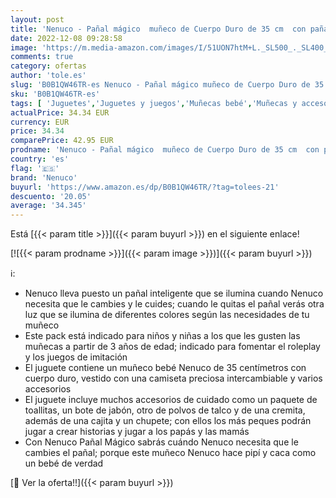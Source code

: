 ```yaml
---
layout: post
title: 'Nenuco - Pañal mágico  muñeco de Cuerpo Duro de 35 cm  con pañal Interactivo Que se Ilumina para los cuidados del bebé  con Accesorios como toallitas y Chupete  Juguete +2 años  Famosa  700017205 '
date: 2022-12-08 09:28:58
image: 'https://m.media-amazon.com/images/I/51UON7htM+L._SL500_._SL400_.jpg'
comments: true
category: ofertas
author: 'tole.es'
slug: 'B0B1QW46TR-es Nenuco - Pañal mágico muñeco de Cuerpo Duro de 35 cm con...'
sku: 'B0B1QW46TR-es'
tags: [ 'Juguetes','Juguetes y juegos','Muñecas bebé','Muñecas y accesorios','bebé','chupete','nenuco','pañal','🇪🇸', ]
actualPrice: 34.34 EUR
currency: EUR
price: 34.34
comparePrice: 42.95 EUR
prodname: 'Nenuco - Pañal mágico  muñeco de Cuerpo Duro de 35 cm  con pañal Interactivo Que se Ilumina para los cuidados del bebé  con Accesorios como toallitas y Chupete  Juguete +2 años  Famosa  700017205 '
country: 'es'
flag: '🇪🇸'
brand: 'Nenuco'
buyurl: 'https://www.amazon.es/dp/B0B1QW46TR/?tag=tolees-21'
descuento: '20.05'
average: '34.345'
---
```


Está [{{< param title >}}]({{< param buyurl >}}) en el siguiente enlace!

[![{{< param prodname >}}]({{< param image >}})]({{< param buyurl >}})

ℹ️:

- Nenuco lleva puesto un pañal inteligente que se ilumina cuando Nenuco necesita que le cambies y le cuides; cuando le quitas el pañal verás otra luz que se ilumina de diferentes colores según las necesidades de tu muñeco
- Este pack está indicado para niños y niñas a los que les gusten las muñecas a partir de 3 años de edad; indicado para fomentar el roleplay y los juegos de imitación
- El juguete contiene un muñeco bebé Nenuco de 35 centímetros con cuerpo duro, vestido con una camiseta preciosa intercambiable y varios accesorios
- El juguete incluye muchos accesorios de cuidado como un paquete de toallitas, un bote de jabón, otro de polvos de talco y de una cremita, además de una cajita y un chupete; con ellos los más peques podrán jugar a crear historias y jugar a los papás y las mamás
- Con Nenuco Pañal Mágico sabrás cuándo Nenuco necesita que le cambies el pañal; porque este muñeco Nenuco hace pipí y caca como un bebé de verdad

[🛒 Ver la oferta!!]({{< param buyurl >}})
